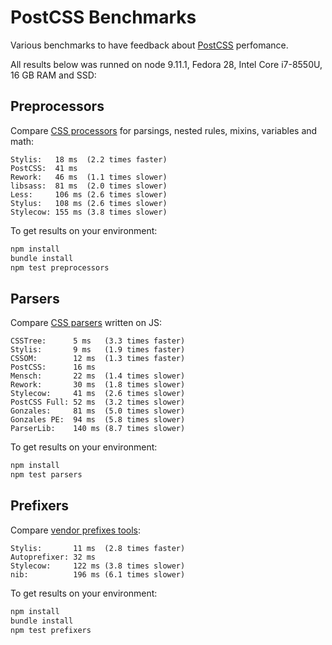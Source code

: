 # PostCSS Benchmarks

Various benchmarks to have feedback about [PostCSS] perfomance.

All results below was runned on node 9.11.1, Fedora 28, Intel Core i7-8550U,
16 GB RAM and SSD:

[PostCSS]: https://github.com/postcss/postcss

## Preprocessors

Compare [CSS processors] for parsings, nested rules, mixins, variables and math:

```
Stylis:   18 ms  (2.2 times faster)
PostCSS:  41 ms
Rework:   46 ms  (1.1 times slower)
libsass:  81 ms  (2.0 times slower)
Less:     106 ms (2.6 times slower)
Stylus:   108 ms (2.6 times slower)
Stylecow: 155 ms (3.8 times slower)
```

To get results on your environment:

```sh
npm install
bundle install
npm test preprocessors
```

[CSS processors]: https://github.com/postcss/benchmark/blob/master/preprocessors.js

## Parsers

Compare [CSS parsers] written on JS:

```
CSSTree:      5 ms   (3.3 times faster)
Stylis:       9 ms   (1.9 times faster)
CSSOM:        12 ms  (1.3 times faster)
PostCSS:      16 ms
Mensch:       22 ms  (1.4 times slower)
Rework:       30 ms  (1.8 times slower)
Stylecow:     41 ms  (2.6 times slower)
PostCSS Full: 52 ms  (3.2 times slower)
Gonzales:     81 ms  (5.0 times slower)
Gonzales PE:  94 ms  (5.8 times slower)
ParserLib:    140 ms (8.7 times slower)
```

To get results on your environment:

```sh
npm install
npm test parsers
```

[CSS parsers]: https://github.com/postcss/benchmark/blob/master/parsers.js

## Prefixers

Compare [vendor prefixes tools]:

```
Stylis:       11 ms  (2.8 times faster)
Autoprefixer: 32 ms
Stylecow:     122 ms (3.8 times slower)
nib:          196 ms (6.1 times slower)
```

To get results on your environment:

```sh
npm install
bundle install
npm test prefixers
```

[vendor prefixes tools]: https://github.com/postcss/benchmark/blob/master/prefixers.js
